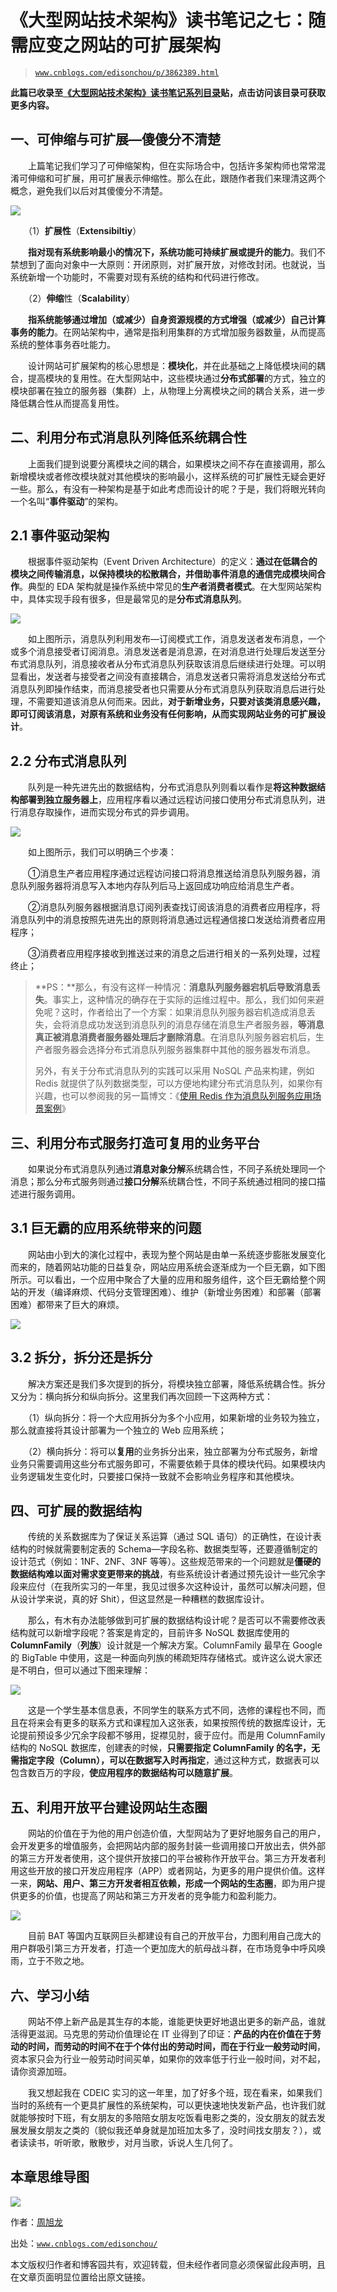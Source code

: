 # 《大型网站技术架构》读书笔记之七：随需应变之网站的可扩展架构

> [`www.cnblogs.com/edisonchou/p/3862389.html`](http://www.cnblogs.com/edisonchou/p/3862389.html)

**此篇已收录至[《大型网站技术架构》读书笔记系列目录](http://www.cnblogs.com/edisonchou/p/3773828.html)贴，点击访问该目录可获取更多内容。**

## 一、可伸缩与可扩展—傻傻分不清楚

　　上篇笔记我们学习了可伸缩架构，但在实际场合中，包括许多架构师也常常混淆可伸缩和可扩展，用可扩展表示伸缩性。那么在此，跟随作者我们来理清这两个概念，避免我们以后对其傻傻分不清楚。

![](img/3a44c3d052d0b02e6d95f79413f91839.jpg)

　　（1）**扩展性**（**Extensibiltiy**）

　　**指对现有系统影响最小的情况下，系统功能可持续扩展或提升的能力**。我们不禁想到了面向对象中一大原则：开闭原则，对扩展开放，对修改封闭。也就说，当系统新增一个功能时，不需要对现有系统的结构和代码进行修改。

　　（2）**伸缩**性（**Scalability**）

　　**指系统能够通过增加（或减少）自身资源规模的方式增强（或减少）自己计算事务的能力**。在网站架构中，通常是指利用集群的方式增加服务器数量，从而提高系统的整体事务吞吐能力。

　　设计网站可扩展架构的核心思想是：**模块化**，并在此基础之上降低模块间的耦合，提高模块的复用性。在大型网站中，这些模块通过**分布式部署**的方式，独立的模块部署在独立的服务器（集群）上，从物理上分离模块之间的耦合关系，进一步降低耦合性从而提高复用性。

## 二、利用分布式消息队列降低系统耦合性

　　上面我们提到说要分离模块之间的耦合，如果模块之间不存在直接调用，那么新增模块或者修改模块就对其他模块的影响最小，这样系统的可扩展性无疑会更好一些。那么，有没有一种架构是基于如此考虑而设计的呢？于是，我们将眼光转向一个名叫“**事件驱动**”的架构。

## 2.1 事件驱动架构

　　根据事件驱动架构（Event Driven Architecture）的定义：**通过在低耦合的模块之间传输消息，以保持模块的松散耦合，并借助事件消息的通信完成模块间合作**。典型的 EDA 架构就是操作系统中常见的**生产者消费者模式**。在大型网站架构中，具体实现手段有很多，但是最常见的是**分布式消息队列**。

![](img/28fcb90804ecf505ef08c930274b4601.jpg)

　　如上图所示，消息队列利用发布—订阅模式工作，消息发送者发布消息，一个或多个消息接受者订阅消息。消息发送者是消息源，在对消息进行处理后发送至分布式消息队列，消息接收者从分布式消息队列获取该消息后继续进行处理。可以明显看出，发送者与接受者之间没有直接耦合，消息发送者只需将消息发送给分布式消息队列即操作结束，而消息接受者也只需要从分布式消息队列获取消息后进行处理，不需要知道该消息从何而来。因此，**对于新增业务，只要对该类消息感兴趣，即可订阅该消息，对原有系统和业务没有任何影响，从而实现网站业务的可扩展设计**。

## 2.2 分布式消息队列

　　队列是一种先进先出的数据结构，分布式消息队列则看以看作是**将这种数据结构部署到独立服务器上**，应用程序看以通过远程访问接口使用分布式消息队列，进行消息存取操作，进而实现分布式的异步调用。

![](img/936e542d72f247d1844ee503d4db3564.jpg)

　　如上图所示，我们可以明确三个步凑：

　　①消息生产者应用程序通过远程访问接口将消息推送给消息队列服务器，消息队列服务器将消息写入本地内存队列后马上返回成功响应给消息生产者。

　　②消息队列服务器根据消息订阅列表查找订阅该消息的消费者应用程序，将消息队列中的消息按照先进先出的原则将消息通过远程通信接口发送给消费者应用程序；

　　③消费者应用程序接收到推送过来的消息之后进行相关的一系列处理，过程终止；

> **PS：**那么，有没有这样一种情况：**消息队列服务器宕机后导致消息丢失**。事实上，这种情况的确存在于实际的运维过程中。那么，我们如何来避免呢？这时，作者给出了一个方案：如果消息队列服务器宕机造成消息丢失，会将消息成功发送到消息队列的消息存储在消息生产者服务器，**等消息真正被消息消费者服务器处理后才删除消息**。在消息队列服务器宕机后，生产者服务器会选择分布式消息队列服务器集群中其他的服务器发布消息。
> 
> 另外，有关于分布式消息队列的实践可以采用 NoSQL 产品来构建，例如 Redis 就提供了队列数据类型，可以方便地构建分布式消息队列，如果你有兴趣，也可以参阅我的另一篇博文：《[使用 Redis 作为消息队列服务应用场景案例](http://www.cnblogs.com/edisonchou/p/3825682.html)》

## 三、利用分布式服务打造可复用的业务平台　　

　　如果说分布式消息队列通过**消息对象分解**系统耦合性，不同子系统处理同一个消息；那么分布式服务则通过**接口分解**系统耦合性，不同子系统通过相同的接口描述进行服务调用。

## 3.1 巨无霸的应用系统带来的问题

　　网站由小到大的演化过程中，表现为整个网站是由单一系统逐步膨胀发展变化而来的，随着网站功能的日益复杂，网站应用系统会逐渐成为一个巨无霸，如下图所示。可以看出，一个应用中聚合了大量的应用和服务组件，这个巨无霸给整个网站的开发（编译麻烦、代码分支管理困难）、维护（新增业务困难）和部署（部署困难）都带来了巨大的麻烦。

![](img/451720235a023026d50bfa7b62e8beeb.jpg)

## 3.2 拆分，拆分还是拆分

　　解决方案还是我们多次提到的拆分，将模块独立部署，降低系统耦合性。拆分又分为：横向拆分和纵向拆分。这里我们再次回顾一下这两种方式：

　　（1）纵向拆分：将一个大应用拆分为多个小应用，如果新增的业务较为独立，那么就直接将其设计部署为一个独立的 Web 应用系统；

　　（2）横向拆分：将可以**复用**的业务拆分出来，独立部署为分布式服务，新增业务只需要调用这些分布式服务即可，不需要依赖于具体的模块代码。如果模块内业务逻辑发生变化时，只要接口保持一致就不会影响业务程序和其他模块。

## 四、可扩展的数据结构

　　传统的关系数据库为了保证关系运算（通过 SQL 语句）的正确性，在设计表结构的时候就需要制定表的 Schema—字段名称、数据类型等，还要遵循制定的设计范式（例如：1NF、2NF、3NF 等等）。这些规范带来的一个问题就是**僵硬的数据结构难以面对需求变更带来的挑战**，有些系统设计者通过预先设计一些冗余字段来应付（在我所实习的一年里，我见过很多次这种设计，虽然可以解决问题，但从设计学来说，真的好 Shit），但这显然是一种糟糕的数据库设计。

　　那么，有木有办法能够做到可扩展的数据结构设计呢？是否可以不需要修改表结构就可以新增字段呢？答案是肯定的，目前许多 NoSQL 数据库使用的**ColumnFamily**（**列族**）设计就是一个解决方案。ColumnFamily 最早在 Google 的 BigTable 中使用，这是一种面向列族的稀疏矩阵存储格式。或许这么说大家还是不明白，但可以通过下图来理解：

![](img/d0f7a18751c8c5f4de3e487c78b78671.jpg)

　　这是一个学生基本信息表，不同学生的联系方式不同，选修的课程也不同，而且在将来会有更多的联系方式和课程加入这张表，如果按照传统的数据库设计，无论提前预设多少冗余字段都不够用，捉襟见肘，疲于应付。而是用 ColumnFamily 结构的 NoSQL 数据库，创建表的时候，**只需要指定 ColumnFamily 的名字，无需指定字段（Column），可以在数据写入时再指定**，通过这种方式，数据表可以包含数百万的字段，**使应用程序的数据结构可以随意扩展**。

## 五、利用开放平台建设网站生态圈

　　网站的价值在于为他的用户创造价值，大型网站为了更好地服务自己的用户，会开发更多的增值服务，会把网站内部的服务封装一些调用接口开放出去，供外部的第三方开发者使用，这个提供开放接口的平台被称作开放平台。第三方开发者利用这些开放的接口开发应用程序（APP）或者网站，为更多的用户提供价值。这样一来，**网站、用户、第三方开发者相互依赖，形成一个网站的生态圈**，即为用户提供更多的价值，也提高了网站和第三方开发者的竞争能力和盈利能力。

![](img/4e8e334bea48d54f6fae8708248c8a56.jpg)

　　目前 BAT 等国内互联网巨头都建设有自己的开放平台，力图利用自己庞大的用户群吸引第三方开发者，打造一个更加庞大的航母战斗群，在市场竞争中呼风唤雨，立于不败之地。

## 六、学习小结

　　网站不停上新产品是其生存的本能，谁能更快更好地退出更多的新产品，谁就活得更滋润。马克思的劳动价值理论在 IT 业得到了印证：**产品的内在价值在于劳动的时间，而劳动的时间不在于个体付出的劳动时间，而在于行业一般劳动时间**，资本家只会为行业一般劳动时间买单，如果你的效率低于行业一般时间，对不起，请你资源加班。

　　我又想起我在 CDEIC 实习的这一年里，加了好多个班，现在看来，如果我们当时的系统有一个更具扩展性的系统架构，可以更快速地快发新产品，也许我们就就能够按时下班，有女朋友的多陪陪女朋友吃饭看电影之类的，没女朋友的就去发展发展女朋友之类的（貌似我还单身就是加班加太多了，没时间找女朋友？），或者读读书，听听歌，散散步，对月当歌，诉说人生几何了。

## 本章思维导图

![](img/4133d32709be5a4efb9271ece011a7f1.jpg)

作者：[周旭龙](http://www.cnblogs.com/edisonchou/)

出处：[`www.cnblogs.com/edisonchou/`](http://www.cnblogs.com/edisonchou/)

本文版权归作者和博客园共有，欢迎转载，但未经作者同意必须保留此段声明，且在文章页面明显位置给出原文链接。